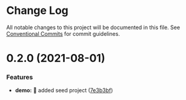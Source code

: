# Change Log

All notable changes to this project will be documented in this file.
See [Conventional Commits](https://conventionalcommits.org) for commit guidelines.

# 0.2.0 (2021-08-01)


### Features

* **demo:** :seedling: added seed project ([7e3b3bf](https://github.com/adarsh0d/lerna-react-cypress/commit/7e3b3bfc7eb872054fba4c5fe7f91a22d6eb03d0))
